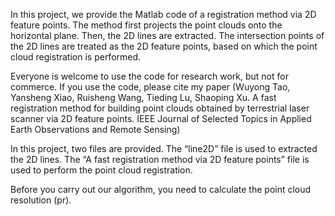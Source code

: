 In this project, we provide the Matlab code of a registration method via 2D feature points. The method first projects the point clouds onto the horizontal plane. Then, the 2D lines are extracted. The intersection points of the 2D lines are treated as the 2D feature points, based on which the point cloud registration is performed. 

Everyone is welcome to use the code for research work, but not for commerce. If you use the code, please cite my paper (Wuyong Tao, Yansheng Xiao, Ruisheng Wang, Tieding Lu, Shaoping Xu. A fast registration method for building point clouds obtained by terrestrial laser scanner via 2D feature points. IEEE Journal of Selected Topics in Applied Earth Observations and Remote Sensing)

In this project, two files are provided. The “line2D” file is used to extracted the 2D lines. The “A fast registration method via 2D feature points” file is used to perform the point cloud registration. 

Before you carry out our algorithm, you need to calculate the point cloud resolution (pr).
